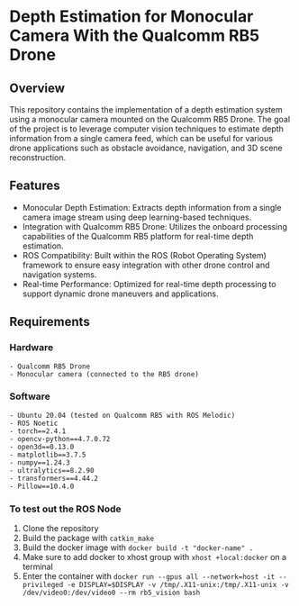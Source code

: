 # Depth Estimation for Monocular Camera With the Qualcomm RB5 Drone

## Overview

This repository contains the implementation of a depth estimation system using a monocular camera mounted on the Qualcomm RB5 Drone. The goal of the project is to leverage computer vision techniques to estimate depth information from a single camera feed, which can be useful for various drone applications such as obstacle avoidance, navigation, and 3D scene reconstruction.

## Features

- Monocular Depth Estimation: Extracts depth information from a single camera image stream using deep learning-based techniques.
- Integration with Qualcomm RB5 Drone: Utilizes the onboard processing capabilities of the Qualcomm RB5 platform for real-time depth estimation.
- ROS Compatibility: Built within the ROS (Robot Operating System) framework to ensure easy integration with other drone control and navigation systems.
- Real-time Performance: Optimized for real-time depth processing to support dynamic drone maneuvers and applications.



## Requirements

### Hardware

    - Qualcomm RB5 Drone
    - Monocular camera (connected to the RB5 drone)

### Software

    - Ubuntu 20.04 (tested on Qualcomm RB5 with ROS Melodic)
    - ROS Noetic
    - torch==2.4.1
    - opencv-python==4.7.0.72
    - open3d==0.13.0  
    - matplotlib==3.7.5
    - numpy==1.24.3
    - ultralytics==8.2.90
    - transformers==4.44.2
    - Pillow==10.4.0


### To test out the ROS Node

1. Clone the repository 
2. Build the package with `catkin_make`
3. Build the docker image with `docker build -t "docker-name" .`
4. Make sure to add docker to xhost group with `xhost +local:docker` on a terminal
5. Enter the container with `docker run --gpus all --network=host -it --privileged -e DISPLAY=$DISPLAY -v /tmp/.X11-unix:/tmp/.X11-unix -v /dev/video0:/dev/video0 --rm rb5_vision bash`


